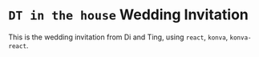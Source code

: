# `DT in the house` Wedding Invitation
This is the wedding invitation from Di and Ting, using `react`, `konva`, `konva-react`.